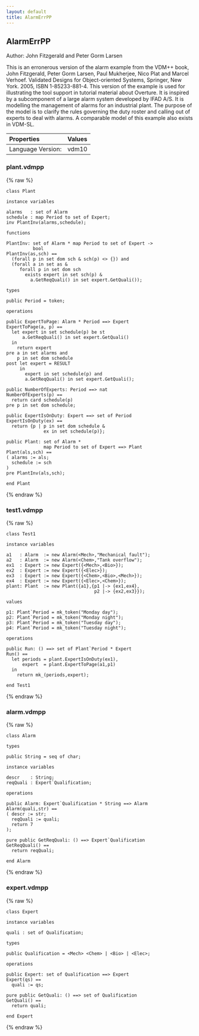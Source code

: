 ```yaml
---
layout: default
title: AlarmErrPP
---
```


## AlarmErrPP
Author: John Fitzgerald and Peter Gorm Larsen


This is an erronerous version of the alarm example from the VDM++
book, John Fitzgerald, Peter Gorm Larsen, Paul Mukherjee, Nico Plat
and Marcel Verhoef. Validated Designs for Object-oriented Systems,
Springer, New York. 2005, ISBN 1-85233-881-4. This version of the
example is used for illustrating the tool support in tutorial material
about Overture. It is inspired by a subcomponent of a large alarm
system developed by IFAD A/S. It is modelling the management of alarms
for an industrial plant. The purpose of the model is to clarify the
rules governing the duty roster and calling out of experts to deal
with alarms. A comparable model of this example also exists in VDM-SL.



| Properties | Values          |
| :------------ | :---------- |
|Language Version:| vdm10|


### plant.vdmpp

{% raw %}
~~~
class Plant

instance variables

alarms   : set of Alarm
schedule : map Period to set of Expert;
inv PlantInv(alarms,schedule);

functions

PlantInv: set of Alarm * map Period to set of Expert -> 
          bool
PlantInv(as,sch) ==
  (forall p in set dom sch & sch(p) <> {}) and
  (forall a in set as &
     forall p in set dom sch 
       exists expert in set sch(p) &
         a.GetReqQuali() in set expert.GetQuali());

types

public Period = token;

operations

public ExpertToPage: Alarm * Period ==> Expert
ExpertToPage(a, p) ==
  let expert in set schedule(p) be st
      a.GetReqQuali() in set expert.GetQuali()
  in
    return expert
pre a in set alarms and
    p in set dom schedule
post let expert = RESULT
     in
       expert in set schedule(p) and
       a.GetReqQuali() in set expert.GetQuali();
	 
public NumberOfExperts: Period ==> nat
NumberOfExperts(p) ==
  return card schedule(p)
pre p in set dom schedule;

public ExpertIsOnDuty: Expert ==> set of Period
ExpertIsOnDuty(ex) ==
  return {p | p in set dom schedule & 
              ex in set schedule(p)};

public Plant: set of Alarm * 
              map Period to set of Expert ==> Plant
Plant(als,sch) ==
( alarms := als;
  schedule := sch
)
pre PlantInv(als,sch);

end Plant
~~~
{% endraw %}

### test1.vdmpp

{% raw %}
~~~
class Test1

instance variables

a1   : Alarm  := new Alarm(<Mech>,"Mechanical fault");
a2   : Alarm  := new Alarm(<Chem>,"Tank overflow");
ex1  : Expert := new Expert({<Mech>,<Bio>});
ex2  : Expert := new Expert({<Elec>});
ex3  : Expert := new Expert({<Chem>,<Bio>,<Mech>});
ex4  : Expert := new Expert({<Elec>,<Chem>});
plant: Plant  := new Plant({a1},{p1 |-> {ex1,ex4},
                                 p2 |-> {ex2,ex3}});

values

p1: Plant`Period = mk_token("Monday day");
p2: Plant`Period = mk_token("Monday night");
p3: Plant`Period = mk_token("Tuesday day");
p4: Plant`Period = mk_token("Tuesday night");

operations

public Run: () ==> set of Plant`Period * Expert
Run() == 
  let periods = plant.ExpertIsOnDuty(ex1),
      expert  = plant.ExpertToPage(a1,p1)
  in 
    return mk_(periods,expert);

end Test1
~~~
{% endraw %}

### alarm.vdmpp

{% raw %}
~~~
class Alarm

types

public String = seq of char;

instance variables 

descr    : String;
reqQuali : Expert`Qualification;

operations

public Alarm: Expert`Qualification * String ==> Alarm
Alarm(quali,str) ==
( descr := str;
  reqQuali := quali;
  return 7
);

pure public GetReqQuali: () ==> Expert`Qualification
GetReqQuali() ==
  return reqQuali;
  
end Alarm
~~~
{% endraw %}

### expert.vdmpp

{% raw %}
~~~
class Expert

instance variables

quali : set of Qualification;

types
 
public Qualification = <Mech> <Chem> | <Bio> | <Elec>;

operations

public Expert: set of Qualification ==> Expert
Expert(qs) ==
  quali := qs;

pure public GetQuali: () ==> set of Qualification
GetQuali() ==
  return quali;
  
end Expert
~~~
{% endraw %}

